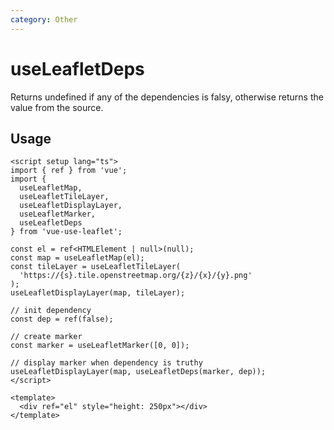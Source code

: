 ```yaml
---
category: Other
---
```


# useLeafletDeps

Returns undefined if any of the dependencies is falsy, otherwise returns the value from the source.

## Usage

```vue
<script setup lang="ts">
import { ref } from 'vue';
import {
  useLeafletMap,
  useLeafletTileLayer,
  useLeafletDisplayLayer,
  useLeafletMarker,
  useLeafletDeps
} from 'vue-use-leaflet';

const el = ref<HTMLElement | null>(null);
const map = useLeafletMap(el);
const tileLayer = useLeafletTileLayer(
  'https://{s}.tile.openstreetmap.org/{z}/{x}/{y}.png'
);
useLeafletDisplayLayer(map, tileLayer);

// init dependency
const dep = ref(false);

// create marker
const marker = useLeafletMarker([0, 0]);

// display marker when dependency is truthy
useLeafletDisplayLayer(map, useLeafletDeps(marker, dep));
</script>

<template>
  <div ref="el" style="height: 250px"></div>
</template>
```

